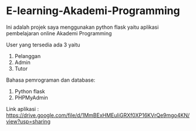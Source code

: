 # E-learning-Akademi-Programming
Ini adalah projek saya menggunakan python flask yaitu aplikasi pembelajaran online Akademi Programming

User yang tersedia ada 3 yaitu
1. Pelanggan
2. Admin
3. Tutor

Bahasa pemrograman dan database:
1. Python flask
2. PHPMyAdmin

Link aplikasi : https://drive.google.com/file/d/1MmBExHMEuIiGRXf0XP16KVrQe9mgo4KN/view?usp=sharing

